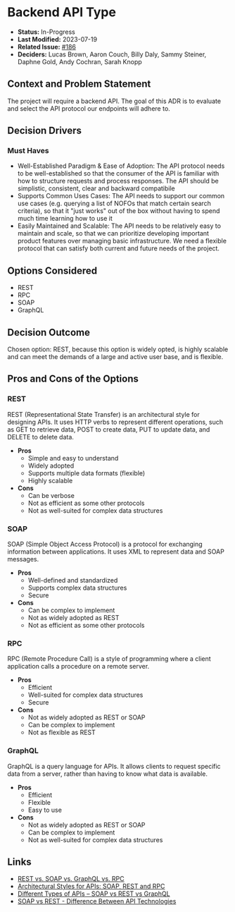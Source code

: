 # Backend API Type

- **Status:** In-Progress <!-- REQUIRED -->
- **Last Modified:** 2023-07-19 <!-- REQUIRED -->
- **Related Issue:** [#186](https://github.com/HHS/grants-equity/issues/186) <!-- RECOMMENDED -->
- **Deciders:** Lucas Brown, Aaron Couch, Billy Daly, Sammy Steiner, Daphne Gold, Andy Cochran, Sarah Knopp <!-- REQUIRED -->

## Context and Problem Statement

The project will require a backend API. The goal of this ADR is to evaluate and select the API protocol our endpoints will adhere to.

## Decision Drivers <!-- RECOMMENDED -->

### Must Haves
- Well-Established Paradigm & Ease of Adoption: The API protocol needs to be well-established so that the consumer of the API is familiar with how to structure requests and process responses. The API should be simplistic, consistent, clear and backward compatibile
- Supports Common Uses Cases: The API needs to support our common use cases (e.g. querying a list of NOFOs that match certain search criteria), so that it "just works" out of the box without having to spend much time learning how to use it 
- Easily Maintained and Scalable: The API needs to be relatively easy to maintain and scale, so that we can prioritize developing important product features over managing basic infrastructure. We need a flexible protocol that can satisfy both current and future needs of the project.


## Options Considered

- REST
- RPC
- SOAP
- GraphQL

## Decision Outcome <!-- REQUIRED -->

Chosen option: REST, because this option is widely opted, is highly scalable and can meet the demands of a large and active user base, and is flexible.


## Pros and Cons of the Options <!-- OPTIONAL -->

### REST

REST (Representational State Transfer) is an architectural style for designing APIs. It uses HTTP verbs to represent different operations, such as GET to retrieve data, POST to create data, PUT to update data, and DELETE to delete data.

- **Pros**
  - Simple and easy to understand
  - Widely adopted
  - Supports multiple data formats (flexible)
  - Highly scalable
- **Cons**
  - Can be verbose
  - Not as efficient as some other protocols
  - Not as well-suited for complex data structures

### SOAP

SOAP (Simple Object Access Protocol) is a protocol for exchanging information between applications. It uses XML to represent data and SOAP messages.

- **Pros**
  - Well-defined and standardized
  - Supports complex data structures
  - Secure
- **Cons**
  - Can be complex to implement
  - Not as widely adopted as REST
  - Not as efficient as some other protocols

### RPC

RPC (Remote Procedure Call) is a style of programming where a client application calls a procedure on a remote server. 

- **Pros**
  - Efficient
  - Well-suited for complex data structures
  - Secure
- **Cons**
  - Not as widely adopted as REST or SOAP
  - Can be complex to implement
  - Not as flexible as REST

### GraphQL

GraphQL is a query language for APIs. It allows clients to request specific data from a server, rather than having to know what data is available.

- **Pros**
  - Efficient
  - Flexible
  - Easy to use
- **Cons**
  - Not as widely adopted as REST or SOAP
  - Can be complex to implement
  - Not as well-suited for complex data structures


## Links <!-- OPTIONAL -->

- [REST vs. SOAP vs. GraphQL vs. RPC](https://www.altexsoft.com/blog/soap-vs-rest-vs-graphql-vs-rpc/)
- [Architectural Styles for APIs: SOAP, REST and RPC](https://medium.com/api-university/architectural-styles-for-apis-soap-rest-and-rpc-9f040aa270fa)
- [Different Types of APIs – SOAP vs REST vs GraphQL](https://www.freecodecamp.org/news/rest-vs-graphql-apis/)
- [SOAP vs REST - Difference Between API Technologies](https://aws.amazon.com/compare/the-difference-between-soap-rest/)
